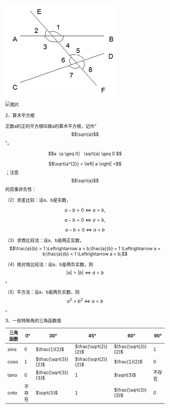 ![](media/b64560f5796b3ed6003cd4b4d6926558.png)

 ![图片](https://raw.githubusercontent.com/zzhoujay/RichText/master/image/image.jpg) 



2、算术平方根

正数a的正的平方根叫做a的算术平方根，记作“$$\sqrt{a}$$”。

$$a（a \geq 0） \sqrt{a} \geq 0 $$

$$\sqrt{a^{2}} = \left| a \right| =$$ ；注意$$\sqrt{a}$$的双重非负性：

（2）求差比较：设a、b是实数，

$$
a - b > 0 \Leftrightarrow a > b,
$$

$$
a - b = 0 \Leftrightarrow a = b,
$$

$$
a - b < 0 \Leftrightarrow a < b
$$

（3）求商比较法：设a、b是两正实数，$$\frac{a}{b} > 1 \Leftrightarrow a >
b;\frac{a}{b} = 1 \Leftrightarrow a = b;\frac{a}{b} < 1 \Leftrightarrow a < b;$$

（4）绝对值比较法：设a、b是两负实数，则$$\left| a \right| > \left| b \right|
\Leftrightarrow a < b$$。

（5）平方法：设a、b是两负实数，则$$a^{2} > b^{2} \Leftrightarrow a < b$$。

3、一些特殊角的三角函数值

| 三角函数 | 0°     | 30°                  | 45°                  | 60°                  | 90°    |
| -------- | ------ | -------------------- | -------------------- | -------------------- | ------ |
| sinα     | 0      | $\frac{1}{2}$        | $\frac{\sqrt{2}}{2}$ | $\frac{\sqrt{3}}{2}$ | 1      |
| cosα     | 1      | $\frac{\sqrt{3}}{2}$ | $\frac{\sqrt{2}}{2}$ | $\frac{1}{2}$        | 0      |
| tanα     | 0      | $\frac{\sqrt{3}}{3}$ | 1                    | $\sqrt{3}$           | 不存在 |
| cotα     | 不存在 | $\sqrt{3}$           | 1                    | $\frac{\sqrt{3}}{3}$ | 0      |

